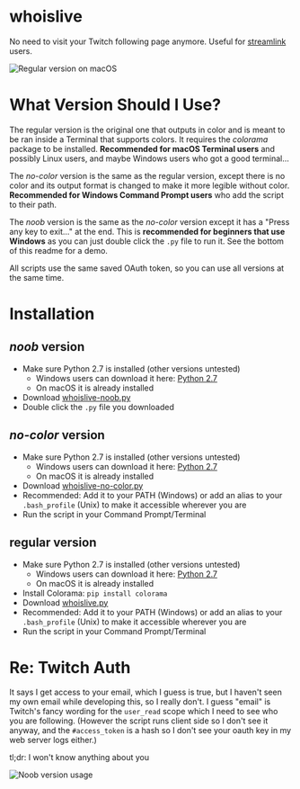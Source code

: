 # whoislive 

No need to visit your Twitch following page anymore.
Useful for [streamlink](https://github.com/streamlink/streamlink) users.

![Regular version on macOS](http://i.imgur.com/Ysz5epa.png)

# What Version Should I Use?

The regular version is the original one that outputs in color and is meant to be ran inside a Terminal that supports colors. It requires the _colorama_ package to be installed. **Recommended for macOS Terminal users** and possibly Linux users, and maybe Windows users who got a good terminal...

The _no-color_ version is the same as the regular version, except there is no color and its output format is changed to make it more legible without color. **Recommended for Windows Command Prompt users** who add the script to their path.

The _noob_ version is the same as the _no-color_ version except it has a "Press any key to exit..." at the end. This is **recommended for beginners that use Windows** as you can just double click the `.py` file to run it. See the bottom of this readme for a demo.

All scripts use the same saved OAuth token, so you can use all versions at the same time.

# Installation

## _noob_ version

- Make sure Python 2.7 is installed (other versions untested)
	- Windows users can download it here: [Python 2.7](https://www.python.org/ftp/python/2.7.14/python-2.7.14.msi)
	- On macOS it is already installed
- Download [whoislive-noob.py](https://github.com/lambdan/whoislive/raw/master/whoislive-noob.py)
- Double click the `.py` file you downloaded

## _no-color_ version

- Make sure Python 2.7 is installed (other versions untested)
	- Windows users can download it here: [Python 2.7](https://www.python.org/ftp/python/2.7.14/python-2.7.14.msi)
	- On macOS it is already installed
- Download [whoislive-no-color.py](https://github.com/lambdan/whoislive/raw/master/whoislive-no-color.py)
- Recommended: Add it to your PATH (Windows) or add an alias to your `.bash_profile` (Unix) to make it accessible wherever you are
- Run the script in your Command Prompt/Terminal

## regular version

- Make sure Python 2.7 is installed (other versions untested)
	- Windows users can download it here: [Python 2.7](https://www.python.org/ftp/python/2.7.14/python-2.7.14.msi)
	- On macOS it is already installed
- Install Colorama: `pip install colorama`
- Download [whoislive.py](https://github.com/lambdan/whoislive/raw/master/whoislive.py)
- Recommended: Add it to your PATH (Windows) or add an alias to your `.bash_profile` (Unix) to make it accessible wherever you are
- Run the script in your Command Prompt/Terminal

# Re: Twitch Auth

It says I get access to your email, which I guess is true, but I haven't seen my own email while developing this, so I really don't. I guess "email" is Twitch's fancy wording for the `user_read` scope which I need to see who you are following.
(However the script runs client side so I don't see it anyway, and the `#access_token` is a hash so I don't see your oauth key in my web server logs either.)

tl;dr: I won't know anything about you

![Noob version usage](https://lambdan.se/d/whoislive-usage.gif)